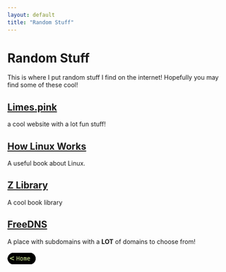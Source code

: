```yaml
---
layout: default
title: "Random Stuff"
---
```


# Random Stuff
This is where I put random stuff I find on the internet!
Hopefully you may find some of these cool!

## [Limes.pink](https://limes.pink)
a cool website with a lot fun stuff!

## [How Linux Works](https://nostarch.com/howlinuxworks3)
A useful book about Linux.

## [Z Library](https://1lib.sk/)
A cool book library

## [FreeDNS](https://freedns.afraid.org/)
A place with subdomains with a **LOT** of domains to choose from!

[![Home](/assets/images/home.png)](..)
